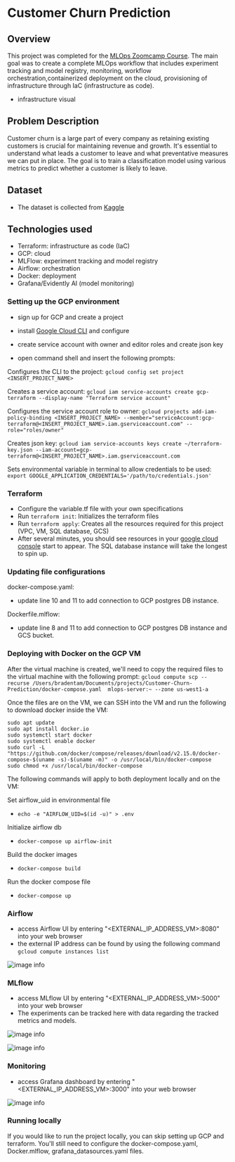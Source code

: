 # Customer Churn Prediction

## Overview

This project was completed for the [MLOps Zoomcamp Course](https://github.com/DataTalksClub/mlops-zoomcamp/tree/main). The main goal was to create a complete MLOps workflow that includes experiment tracking and model registry, monitoring, workflow orchestration,containerized deployment on the cloud, provisioning of infrastructure through IaC (infrastructure as code).

- infrastructure visual

## Problem Description

Customer churn is a large part of every company as retaining existing customers is crucial for maintaining revenue and growth. It's essential to understand what leads a customer to leave and what preventative measures we can put in place. The goal is to train a classification model using various metrics to predict whether a customer is likely to leave. 

## Dataset

- The dataset is collected from [Kaggle](https://www.kaggle.com/datasets/shilongzhuang/telecom-customer-churn-by-maven-analytics?resource=download)


## Technologies used

- Terraform: infrastructure as code (IaC)
- GCP: cloud
- MLFlow: experiment tracking and model registry
- Airflow: orchestration
- Docker: deployment
- Grafana/Evidently AI (model monitoring)

### Setting up the GCP environment

- sign up for GCP and create a project
- install [Google Cloud CLI](https://cloud.google.com/sdk/docs/install-sdk) and configure
- create service account with owner and editor roles and create json key

- open command shell and insert the following prompts: 

Configures the CLI to the project: 
```gcloud config set project <INSERT_PROJECT_NAME>```

Creates a service account: 
```gcloud iam service-accounts create gcp-terraform --display-name "Terraform service account" ```

Configures the service account role to owner: 
```gcloud projects add-iam-policy-binding <INSERT_PROJECT_NAME> --member="serviceAccount:gcp-terraform@<INSERT_PROJECT_NAME>.iam.gserviceaccount.com" --role="roles/owner"```

Creates json key: 
```gcloud iam service-accounts keys create ~/terraform-key.json --iam-account=gcp-terraform@<INSERT_PROJECT_NAME>.iam.gserviceaccount.com```

Sets environmental variable in terminal to allow credentials to be used: 
```export GOOGLE_APPLICATION_CREDENTIALS='/path/to/credentials.json'```

### Terraform

- Configure the variable.tf file with your own specifications
- Run ```terraform init```: Initializes the terraform files
- Run ```terraform apply```: Creates all the resources required for this project (VPC, VM, SQL database, GCS)
- After several minutes, you should see resources in your [google cloud console](console.cloud.google.com) start to appear. The SQL database instance will take the longest to spin up. 

### Updating file configurations

docker-compose.yaml:
- update line 10 and 11 to add connection to GCP postgres DB instance.

Dockerfile.mlflow:
- update line 8 and 11 to add connection to GCP postgres DB instance and GCS bucket. 
### Deploying with Docker on the GCP VM

After the virtual machine is created, we'll need to copy the required files to the virtual machine with the following prompt:
```gcloud compute scp --recurse /Users/bradentam/Documents/projects/Customer-Churn-Prediction/docker-compose.yaml  mlops-server:~ --zone us-west1-a```

Once the files are on the VM, we can SSH into the VM and run the following to download docker inside the VM:

```
sudo apt update
sudo apt install docker.io
sudo systemctl start docker
sudo systemctl enable docker
sudo curl -L "https://github.com/docker/compose/releases/download/v2.15.0/docker-compose-$(uname -s)-$(uname -m)" -o /usr/local/bin/docker-compose
sudo chmod +x /usr/local/bin/docker-compose
```

The following commands will apply to both deployment locally and on the VM:

Set airflow_uid in environmental file
- ```echo -e "AIRFLOW_UID=$(id -u)" > .env```

Initialize airflow db
- ```docker-compose up airflow-init```

Build the docker images
- ```docker-compose build```

Run the docker compose file
- ```docker-compose up```

### Airflow
- access Airflow UI by entering "<EXTERNAL_IP_ADDRESS_VM>:8080" into your web browser
- the external IP address can be found by using the following command
```gcloud compute instances list```

![image info](./images/airflow.png)
### MLflow
- access MLflow UI by entering "<EXTERNAL_IP_ADDRESS_VM>:5000" into your web browser
- The experiments can be tracked here with data regarding the tracked metrics and models.

![image info](./images/mlflow_experiments.png)  

![image info](./images/mlflow_registry.png)

### Monitoring
- access Grafana dashboard by entering "<EXTERNAL_IP_ADDRESS_VM>:3000" into your web browser

![image info](./images/grafana.png)

### Running locally

If you would like to run the project locally, you can skip setting up GCP and terraform. You'll still need to configure the docker-compose.yaml, Docker.mlflow, grafana_datasources.yaml files.

